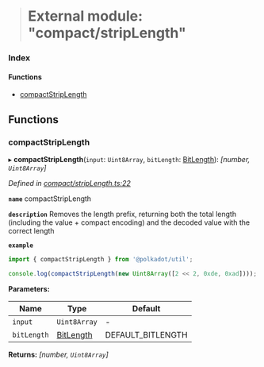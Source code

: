 > # External module: "compact/stripLength"

### Index

#### Functions

* [compactStripLength](_compact_striplength_.md#compactstriplength)

## Functions

###  compactStripLength

▸ **compactStripLength**(`input`: `Uint8Array`, `bitLength`: [BitLength](_compact_types_.md#bitlength)): *[number, `Uint8Array`]*

*Defined in [compact/stripLength.ts:22](https://github.com/polkadot-js/common/blob/332620d/packages/util/src/compact/stripLength.ts#L22)*

**`name`** compactStripLength

**`description`** Removes the length prefix, returning both the total length (including the value + compact encoding) and the decoded value with the correct length

**`example`** 
<BR>

```javascript
import { compactStripLength } from '@polkadot/util';

console.log(compactStripLength(new Uint8Array([2 << 2, 0xde, 0xad]))); // [2, Uint8Array[0xde, 0xad]]
```

**Parameters:**

Name | Type | Default |
------ | ------ | ------ |
`input` | `Uint8Array` | - |
`bitLength` | [BitLength](_compact_types_.md#bitlength) |  DEFAULT_BITLENGTH |

**Returns:** *[number, `Uint8Array`]*